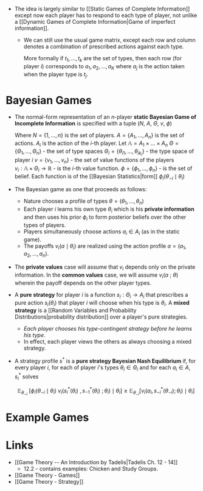 * The idea is largely similar to [[Static Games of Complete Information]] except now each player has to respond to each type of player, not unlike a [[Dynamic Games of Complete Information|Game of imperfect information]].
	* We can still use the usual game matrix, except each row and column denotes a combination of prescribed actions against each type. 
	  
	  More formally if $t_1,\dots,t_k$ are the set of types, then each row (for player $i$) corresponds to $a_1, a_2,\dots, a_K$ where $a_j$ is the action taken when the player type is $t_j$.

# Bayesian Games 
* The normal-form representation of an $n$-player **static Bayesian Game of Incomplete Information** is specified with a tuple $(N, \ A, \ \Theta, \ v, \ \phi )$
  
  Where
  $N=\{1,\dots, n\}$ is the set of players. 
  $A=\{A_1,\dots,A_n\}$ is the set of actions. $A_i$ is the action of the $i$-th player. Let
  $\mathbb{A}=A_1\times \dots \times A_n$ 
  $\Theta=\{\Theta_1,\dots,\Theta_n\}$ - the set of type spaces 
  $\Theta_i=\{\theta_{i1},\dots,\theta_{ik_i}\}$ - the type space of player $i$ 
  $v=\{v_1,\dots, v_n\}$ - the set of value functions of the players  
  $v_i : \mathbb{A} \times \Theta_i \to \mathbb{R}$ - is the $i$-th value function. 
  $\phi=\{\phi_1,\dots,\phi_n\}$ - is the set of belief. Each function is of the [[Bayesian Statistics|form]] $\phi_i(\theta_{-i}\mid\theta_i)$ 


* The Bayesian game as one that proceeds as follows:
	* Nature chooses a profile of types $\theta=(\theta_1,\dots,\theta_n)$
	* Each player $i$ learns his own type $\theta_i$ which is his **private information** and then uses his prior $\phi_i$ to form posterior beliefs over the other types of players. 
	* Players simultaneously choose actions $a_i\in A_i$ (as in the static game).
	* The payoffs $v_i(a \mid \theta_i)$ are realized using the action profile $a=(a_1,a_2,\dots, a_n)$. 

* The **private values** case will assume that $v_i$ depends only on the private information. In the **common values** case, we will assume $v_i (a \ ;  \ \theta)$ wherein the payoff depends on the other player types.

* A **pure strategy** for player $i$ is a function $s_i:\Theta_i \to A_i$ that prescribes a pure action $s_i(\theta_i)$ that player $i$ will choose when his type is $\theta_i$. A **mixed strategy** is a [[Random Variables and Probability Distributions|probability distribution]] over a player's pure strategies. 
	* *Each player chooses his type-contingent strategy before he learns his type*.
	* In effect, each player views the others as always choosing a mixed strategy. 

* A strategy profile $s^\ast$ is a **pure strategy Bayesian Nash Equilibrium** if, for every player $i$, for each of player $i$'s types $\theta_i\in \Theta_i$ and for each $a_i\in A$, $s_i^\ast$ solves 
  
  $$
 \mathbb{E}_{\theta_{-i}} \ [ \phi_i (\theta_{-i}\mid \theta_i) \   v_i(s_i^\ast (\theta_i )  \ , s_{-1}^\ast (\theta_i) \ ; \theta_i) \mid \theta_i ] \ge \mathbb{E}_{\theta_{-i}} [v_i(a_i,s_{-i}^\ast (\theta_{-i}); \theta_i) \mid \theta_i] 
  $$

# Example Games 

# Links
* [[Game Theory -- An Introduction by Tadelis|Tadelis Ch. 12 - 14]]
	* 12.2 - contains examples: Chicken and Study Groups.
* [[Game Theory - Games]]
* [[Game Theory - Strategy]]